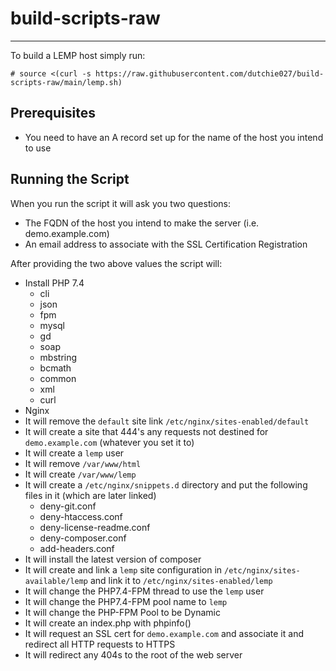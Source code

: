 # build-scripts-raw
---
To build a LEMP host simply run:

    # source <(curl -s https://raw.githubusercontent.com/dutchie027/build-scripts-raw/main/lemp.sh)

## Prerequisites

- You need to have an A record set up for the name of the host you intend to use

## Running the Script

When you run the script it will ask you two questions:
- The FQDN of the host you intend to make the server (i.e. demo.example.com)
- An email address to associate with the SSL Certification Registration

After providing the two above values the script will:

- Install PHP 7.4
  - cli
  - json
  - fpm
  - mysql
  - gd
  - soap
  - mbstring
  - bcmath
  - common
  - xml
  - curl
- Nginx
- It will remove the `default` site link `/etc/nginx/sites-enabled/default`
- It will create a site that 444's any requests not destined for `demo.example.com` (whatever you set it to)
- It will create a `lemp` user
- It will remove `/var/www/html`
- It will create `/var/www/lemp`
- It will create a `/etc/nginx/snippets.d` directory and put the following files in it (which are later linked)
  - deny-git.conf
  - deny-htaccess.conf
  - deny-license-readme.conf
  - deny-composer.conf
  - add-headers.conf
- It will install the latest version of composer
- It will create and link a `lemp` site configuration in `/etc/nginx/sites-available/lemp` and link it to `/etc/nginx/sites-enabled/lemp`
- It will change the PHP7.4-FPM thread to use the `lemp` user
- It will change the PHP7.4-FPM pool name to `lemp`
- It will change the PHP-FPM Pool to be Dynamic
- It will create an index.php with phpinfo()
- It will request an SSL cert for `demo.example.com` and associate it and redirect all HTTP requests to HTTPS
- It will redirect any 404s to the root of the web server
